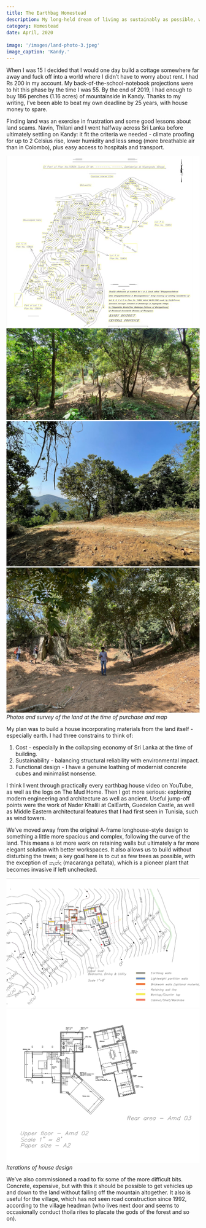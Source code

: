 ```yaml
---
title: The Earthbag Homestead
description: My long-held dream of living as sustainably as possible, with the peace of mind, in a home of my own.
category: Homestead
date: April, 2020

image: '/images/land-photo-3.jpeg'
image_caption: 'Kandy.'
---
```


When I was 15 I decided that I would one day build a cottage somewhere far away and fuck off into a world where I didn’t have to worry about rent. I had Rs 200 in my account. My back-of-the-school-notebook projections were to hit this phase by the time I was 55.  By the end of 2019, I had enough to buy 186 perches (1.16 acres) of mountainside in Kandy. Thanks to my writing, I’ve been able to beat my own deadline by 25 years, with house money to spare.

Finding land was an exercise in frustration and some good lessons about land scams. Navin, Thilani and I went halfway across Sri Lanka before ultimately settling on Kandy: it fit the criteria we needed - climate proofing for up to 2 Celsius rise, lower humidity and less smog (more breathable air than in Colombo), plus easy access to hospitals and transport.

<div class="gallery-box">
  <div class="gallery">
    <img src="/images/land-map.png" loading="lazy" alt="Map">
    <img src="/images/land-photo-1.jpeg" loading="lazy" alt="Photo">
    <img src="/images/land-photo-2.jpeg" loading="lazy" alt="Photo">
    <img src="/images/land-photo-3.jpeg" loading="lazy" alt="Photo">
  </div>
  <em>Photos and survey of the land at the time of purchase and map</em>
</div>


My plan was to build a house incorporating materials from the land itself - especially earth. 
I had three constrains to think of:
1. Cost - especially in the collapsing economy of Sri Lanka at the time of building.
2. Sustainability - balancing structural reliability with environmental impact.
3. Functional design - I have a genuine loathing of modernist concrete cubes and minimalist nonsense.
   
I think I went through practically every earthbag house video on YouTube, as well as the logs on The Mud Home. Then I got more serious: exploring modern engineering and architecture as well as ancient. Useful jump-off points were the work of Nader Khalili at CalEarth, Guedelon Castle,  as well as Middle Eastern architectural features that I had first seen in Tunisia, such as wind towers. 

We’ve moved away from the original A-frame longhouse-style design to something a little more spacious and complex, following the curve of the land. This means a lot more work on retaining walls but ultimately a far more elegant solution with better workspaces. It also allows us to build without disturbing the trees; a key goal here is to cut as few trees as possible, with the exception of කැන්ද (macaranga peltata), which is a pioneer plant that becomes invasive if left unchecked. 

<div class="gallery-box">
  <div class="gallery">
    <img src="/images/house-map1.png" loading="lazy" alt="House design, version one">
    <img src="/images/house-design2.png" loading="lazy" alt="House design, version two">
  </div>
  <em>Iterations of house design</em>
</div>

We’ve also commissioned a road to fix some of the more difficult bits. Concrete, expensive, but with this it should be possible to get vehicles up and down to the land without falling off the mountain altogether. It also is useful for the village, which has not seen road construction since 1992, according to the village headman (who lives next door and seems to occasionally conduct thoila rites to placate the gods of the forest and so on). 
